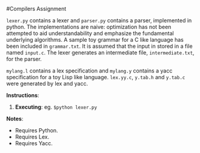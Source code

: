 #Compilers Assignment

`lexer.py` contains a lexer and `parser.py` contains a parser, implemented in python. The implementations are naive: optimization has not been attempted to aid understandability and emphasize the fundamental underlying algorithms. A sample toy grammar for a C like language has been included in `grammar.txt`. It is assumed that the input in stored in a file named `input.c`. The lexer generates an intermediate file, `intermediate.txt`, for the parser.

`mylang.l` contains a lex specification and `mylang.y` contains a yacc specification for a toy Lisp like language. `lex.yy.c`, `y.tab.h` and `y.tab.c` were generated by lex and yacc.

**Instructions**:

1. **Executing**: eg. `$python lexer.py`

**Notes**:

* Requires Python.
* Requires Lex.
* Requires Yacc.
